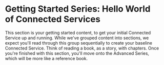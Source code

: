 # Getting Started Series: Hello World of Connected Services #
This section is your getting started content, to get your initial Connected Service up and running. While we've grouped content into sections, we expect you'll read through this group sequentially to create your baseline Connected Service. Think of reading a book, as a story, with chapters. 
Once you're finished with this section, you'll move onto the Advanced Series, which will be more like a reference book.
